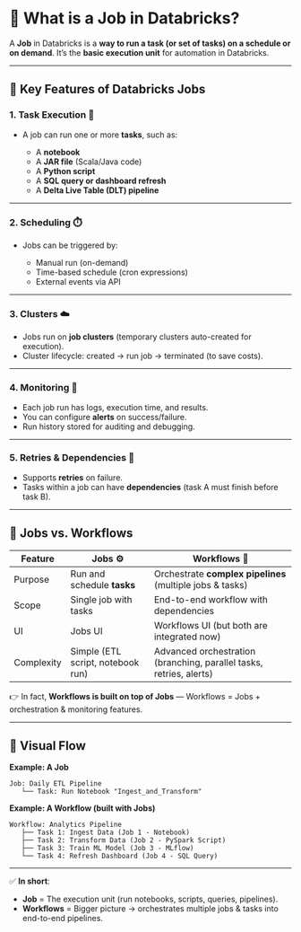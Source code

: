 # 🔹 What is a **Job** in Databricks?

A **Job** in Databricks is a **way to run a task (or set of tasks) on a schedule or on demand**.
It’s the **basic execution unit** for automation in Databricks.

---

## 🔹 Key Features of Databricks Jobs

### 1. **Task Execution** 🧩

* A job can run one or more **tasks**, such as:

  * A **notebook**
  * A **JAR file** (Scala/Java code)
  * A **Python script**
  * A **SQL query or dashboard refresh**
  * A **Delta Live Table (DLT) pipeline**

---

### 2. **Scheduling** ⏱️

* Jobs can be triggered by:

  * Manual run (on-demand)
  * Time-based schedule (cron expressions)
  * External events via API

---

### 3. **Clusters** ☁️

* Jobs run on **job clusters** (temporary clusters auto-created for execution).
* Cluster lifecycle: created → run job → terminated (to save costs).

---

### 4. **Monitoring** 🔔

* Each job run has logs, execution time, and results.
* You can configure **alerts** on success/failure.
* Run history stored for auditing and debugging.

---

### 5. **Retries & Dependencies** 🔄

* Supports **retries** on failure.
* Tasks within a job can have **dependencies** (task A must finish before task B).

---

## 🔹 Jobs vs. Workflows

| Feature    | **Jobs** ⚙️                       | **Workflows** 🔄                                                    |
| ---------- | --------------------------------- | ------------------------------------------------------------------- |
| Purpose    | Run and schedule **tasks**        | Orchestrate **complex pipelines** (multiple jobs & tasks)           |
| Scope      | Single job with tasks             | End-to-end workflow with dependencies                               |
| UI         | Jobs UI                           | Workflows UI (but both are integrated now)                          |
| Complexity | Simple (ETL script, notebook run) | Advanced orchestration (branching, parallel tasks, retries, alerts) |

👉 In fact, **Workflows is built on top of Jobs** — Workflows = Jobs + orchestration & monitoring features.

---

## 🔹 Visual Flow

**Example: A Job**

```
Job: Daily ETL Pipeline
   └── Task: Run Notebook "Ingest_and_Transform"
```

**Example: A Workflow (built with Jobs)**

```
Workflow: Analytics Pipeline
   ├── Task 1: Ingest Data (Job 1 - Notebook)
   ├── Task 2: Transform Data (Job 2 - PySpark Script)
   ├── Task 3: Train ML Model (Job 3 - MLflow)
   └── Task 4: Refresh Dashboard (Job 4 - SQL Query)
```

---

✅ **In short**:

* **Job** = The execution unit (run notebooks, scripts, queries, pipelines).
* **Workflows** = Bigger picture → orchestrates multiple jobs & tasks into end-to-end pipelines.
